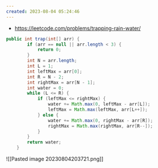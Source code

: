 ```yaml
---
created: 2023-08-04 05:24:46
---
```


- https://leetcode.com/problems/trapping-rain-water/
```java
public int trap(int[] arr) {
		if (arr == null || arr.length < 3) {
			return 0;
		}
		int N = arr.length;
		int L = 1;
		int leftMax = arr[0];
		int R = N - 2;
		int rightMax = arr[N - 1];
		int water = 0;
		while (L <= R) {
			if (leftMax <= rightMax) {
				water += Math.max(0, leftMax - arr[L]);
				leftMax = Math.max(leftMax, arr[L++]);
			} else {
				water += Math.max(0, rightMax - arr[R]);
				rightMax = Math.max(rightMax, arr[R--]);
			}
		}
		return water;
	}

```

![[Pasted image 20230804203721.png]]